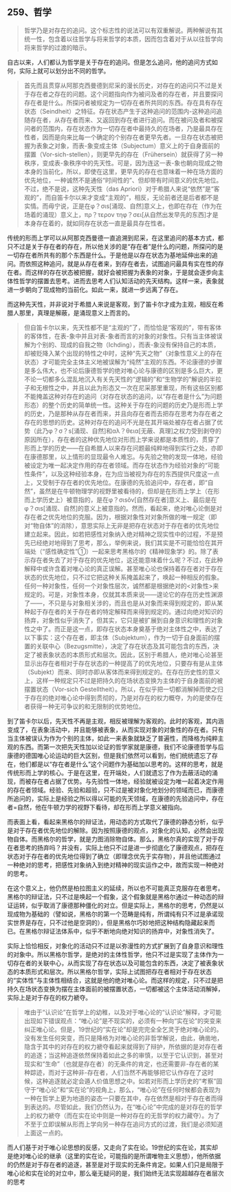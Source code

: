 <h2>259、哲学</h2><blockquote data-pid="qdrk-aVb">哲学乃是对存在的追问。这个标志性的说法可以有双重解说。两种解说有其统一性，包含着以往哲学与将来哲学的本质，因而包含着对于从以往哲学向将来哲学的过渡的暗示。</blockquote><p data-pid="MZMH5rX5">自古以来，人们都认为哲学是关于存在的追问。但是怎么追问，他的追问方式如何，实际上就可以划分出不同的哲学。</p><blockquote data-pid="AQ2w-ttz">首先而且贯穿从阿那克西曼德到尼采的漫长历史，对存在的追问只不过是关于存在者之存在的问题。这个问题指向作为被问及者的存在者，并且要探问存在者是什么。所探问者被规定为一切存在者所共同的东西。存在具有存在状态（Seindheit）之特征。存在状态产生于这种追问的范围内-这种追问追随存在者，从存在者而来、又返回到存在者进行追问。而在被问及者和被探问者的范围内，存在状态作为一切存在者中最持久的在场者，乃是最具存在性者，因而是向来比每一个确定的个别存在者更早先者。一旦存在状态被把握为表象之对象，而表-象变成主体（Subjectum）意义上的于自身面前的摆置（Vor-sich-stellen），则更早先的存在（Frühersein）就获得了另一种秩序，变成表-象秩序中的先天性。可是，因为连这一表-象也朝向现成之物本身的当前化，所以，即使在这里，更早先的存在也意味着一种在场方面的优先地位，一种诚然不是通俗“时间性的”、但却带有时间意义的优先地位。不过，绝不是说，这种先天性（das Apriori）对于希腊人来说“依然”是“客观的”，而自笛卡尔以来才变成“主观的”，相反，无论前者还是后者都不是实情。而毋宁说，正是在φ？σιs[涌现、自然]意义上，也即在存在（作为在场着的涌现）意义上，πρ？τερον τηφ？σει[从自然出发早先的东西]才是本身存在着的，就如同存在状态一直是最具存在性者。</blockquote><p data-pid="uVx0pRko">传统的形而上学可以从阿那克西曼德一直追溯到尼采，在这里追问的基本方式，都只不过是关于存在者的存在，所以他关涉的是“存在者”是什么的问题，所探问的是一切存在者所共有的那个东西是什么。于是他是以存在状态为基地延伸出来的追问。而依照这种追问，就是从存在者来，到存在者去，试图追问最具有实在性的存在者。而这样的存在状态被把握，就好会被把握为表象的对象，于是就会逐步向主体性哲学的摆置去思考。进而去思考人们认知活动的先天结构。这样一来，表象就进一步朝向了现成物的当前化。如此一来，就进一步远离了存在。</p><p data-pid="uFf9PZRR">而这种先天性，并非说对于希腊人来说是客观，到了笛卡尔才成为主观，相反在希腊人那里，真理是解蔽，是涌现意义上而言的。</p><blockquote data-pid="HBeZKz7a">但自笛卡尔以来，先天性都不是“主观的”了，而恰恰是“客观的”，带有客体的客体性，在表-象中并且对表-象者而言的对象的对象性。只有当主体被误解为个别的、现成的自我之物（Ichding），而表-象没有保持自己的本质，却被贬降入某个出现的特性之中时，这种“先天之物”（对象性意义上的存在状态）才可能完全主体主义地被误解为“纯然”主观的东西。不论康德的步骤是多么伟大，也不论后康德哲学的绝对唯心论与康德的区别是多么巨大，更不论一切都多么混乱地沉入有关先天性的“逻辑的”和“生物学的”解说的半拉子和无根性之中，并且以此为形态又一次在尼采那里重现，所有这些区别都不能掩盖这种对存在的追问（对存在状态的追问，以“存在者是什么”为问题形态）的整个历史的简单统一性。这种关于存在的问题的历史乃是形而上学的历史，乃是那种从存在者而来，并且向存在者而去把存在思考为存在者之存在的思想的历史。这种对存在的追问不光是在其开端处被存在者占据了优势（此乃φ？σ？s[涌现、自然]和αλ？θεια[无蔽、真理]之权力受到剥夺的原因所在），存在者的这种优先地位对形而上学来说都是本质性的，贯穿了形而上学的历史——在自希腊人以来存在问题最纯粹地得到实行之处，亦即在康德那里，以上情形的显现最令人难忘。与先验之物的发现一体地，经验被设定为唯一起决定作用的存在者领域。而存在状态作为经验对象的“可能性条件”，以及这种经验本身，在为应当被视为存在的东西提供尺度这一点上，又受制于存在者的优先地位。在康德的先验追问中，存在者，即“自然”，虽然是在牛顿物理学的视野里被看待的，但却是在形而上学上（在形而上学历史上）被意指的，是在φ？σιsǒv[自然存在者]意义上、最后是在φ？σιs[涌现、自然]的意义上被意指的。然而，看起来，绝对唯心论倒是对存在者之优先地位的克服。因为，根据对象性对对象所做的唯一规定（即对“物自体”的消除），意思实际上无非是把存在状态对于存在者的优先地位建立起来。因此，如若把感性对象纳入绝对精神之现实性中的过程，不是预先已经绝对地得到了思考，那么，举例来说，我们其实是不可能恰恰在其开端处（“感性确定性”①）一起来思考黑格尔的《精神现象学》的。除了表示存在者失去了对于存在的优先地位，这还能意味着什么呢？不过，在此种解释中或许含着对唯心论的真正误解。甚至唯心论也保持着存在者对于存在状态的优先地位，只不过它把这种关系掩盖起来了，唤起一种相反的假象。任何一种对象性，任何一个对象性层次，诚然都是根据绝对的&lt;对象性&gt;来规定的。可是，对象性本身，仅就其本质来说——遑论它的存在历史性渊源了——，不只是与对象相关涉的，而且也是从对象而来得到规定的，即从某种起于存在者的关于存在者的特定解释而来得到规定的。通过向绝对知识的扬弃，对象性似乎消失了，但其实，它只是被扩展到自身意识和理性的对象性之中了。而正是这一点，即存在状态本身奠基于绝对主体性之中，表达了以下事实：这个存在者，即主体（Subjektum），作为一切于自身面前的摆置的关联中心（Bezugsmitte），决定了存在状态及其可能包含的东西，决定了被表象状态的本质形式和层次。因此，区别于希腊人，绝对唯心论甚至显示出存在者相对于存在状态的一种提高了的优先地位，只要存有是从主体（Subjekt）而来、同时亦即从客体而来得到规定的。在存在历史性的意义上，这样一种规定只不过是把持久的在场状态变换为主体的于自身面前的被摆置状态（Vor-sich Gestelltheit）。所以，在似乎把一切都消解掉而使之归于存在的绝对唯心论中得到贯彻的，乃是对存在的权力概夺，为的是使存在者获得一种无可争议的和无限制的优势地位。</blockquote><p data-pid="lBemKoT_">到了笛卡尔以后，先天性不再是主观，相反被理解为客观的。此时的客观，其内涵变成了，在表象活动中，并且能够被表象，从而实现对象的对象性的存在者。只有当主体被误认为作为个别的主体，如此一来表象就缺乏了普遍性，而降格为纯粹主观的东西。而第一次把先天性加以论证的哲学家就是康德，我们不论康德哲学与后康德的德国唯心论运动的巨大区别，但是我们依然可以看到，他们统统遗忘了存在，他们都是以“存在者是什么”这个问题作为基础加以思考的。这样的思考，就是传统形而上学的核心。于是在这里，在开端处，人们就遗忘了作为去蔽活动的涌现，而被存在者占据了优势。与先验性一体地，经验就被设定为唯一起着决定作用的存在者领域。经验、先验和超验，只不过是被对象化地划分的领域而已，而康德所追问的，实际上是经验之所以得以可能的先天领域，在康德的先验追问中，存在者=自然，他在牛顿力学的视野下看待，却在形而上学意义被指向。</p><p data-pid="bGHqfMnF">而表面上看，看起来黑格尔的辩证法，用动态的方式取代了康德的静态分析，似乎是对于存在者优先地位的解除。因为按照康德的观点，对象化的认知，必然会出现物自体。而黑格尔的哲学，就是力图消除物自体。那么，黑格尔真的实现了对于存在者思考的扬弃吗？并没有，实际上他只不过是进一步彻底化了康德观点，把存在状态对于存在者的优先地位得到了确立（即理念优先于实存物），并且他试图通过一种绝对的思考，把感性对象纳入到绝对精神的现实运作之中，故而实现一种绝对的思考。</p><p data-pid="gqdVssFl">在这个意义上，他仍然是柏拉图主义的延续，所以也不可能真正克服存在者思考。黑格尔的辩证法，只不过是唤起一个假象，这个假象就是黑格尔通过一种动态的辩证运转，似乎取消了康德那种僵化的对立。但是实际上，黑格尔的思考，仍然是以现成物为基础的（譬如说，黑格尔的第一个范畴是纯有，所谓纯有只不过是承诺现实世界是存在，只不过他是空洞的），但是黑格尔巧妙地把这种结构隐藏起来而已。在黑格尔辩证法体系中，似乎不断地向绝对知识的扬弃中，对象性消失了。</p><p data-pid="VAUFvV7D">实际上恰恰相反，对象化的活动只不过是以弥漫性的方式扩展到了自身意识和理性的对象中。所以黑格尔哲学，是绝对的主体性哲学，他只不过是实现了主体作为一切存在者的关联中心，从而实现了存在状态以及可能包含的东西，决定了被表象状态的本质形式和层次。所以黑格尔哲学，实际上试图把存在者相对于存在状态的“实体性”与主体性相结合，这就是他的绝对唯心论。而这样的规定，只不过是把持久在场状态变换为摆在主体面前的被摆置状态，一切都被这个主体活动消解掉，实际上是对于存在的权力褫夺。</p><blockquote data-pid="K1r3JstT">唯由于“认识论”在哲学上的幼稚，以及对于唯心论的“认识论”解释，才可能出现如下错误观点：“唯心论”是不现实的，必须有一种向“实在论”的突变来纠正唯心论。但是，19世纪的“实在论”却是完完全全乞灵于绝对唯心论的。没有发生任何突变，而只是降格为对唯心论的非哲学解说，由此，确凿地，隐含于其中的对存在的权力褫夺看起来就得到了辩护，所依据的是对存在者的追逐；当这种追逐依然保持着如此之多的审慎，以至于它认识到，甚至对现实和“生命”（也就是存在者）的无条件的肯定，也还需要非-存在者的某种踪迹，而对于这种非-存在者，人们当然不再能够把它认作存在了这时候，这种追逐就必定会遁人价值思想之中。如若对形而上学历史的“考察”固守于“唯心论”和“实在论”的视角上，那么，“唯心论”在任何时候都会表现为一种在哲学上更为地道的姿态一只要在其中，存在依然是相对于存在者而得到表达的。尽管如此，我们仍然认为，在“唯心论”中完成的是对存在的哲学上的权力褫夺（而在实在论中则是一种对存在的无哲学的权力藏夺）。为了不至于立即误解从形而上学向另一种存在追问方式的过渡，我们是必须知道上面这一点的。</blockquote><p data-pid="aMMa_lu8">而人们基于对于唯心论思想的反感，又走向了实在论。19世纪的实在论，其实却是绝对唯心论的继承（这里的实在论，可能指的是所谓唯物主义思想），他所依据的仍然是对于存在者的追逐，甚至是对于现实的无条件肯定。如果人们只是局限于唯心论和实在论的对立中，那么毫无疑问的是，我们始终无法实现超越存在者层次的思考</p><p></p>